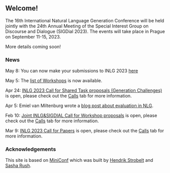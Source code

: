 ## Welcome!

The 16th International Natural Language Generation Conference
will be held jointly with the 24th Annual Meeting of the Special Interest Group on Discourse and Dialogue (SIGDial 2023).
The events will take place in Prague on September 11-15, 2023.

More details coming soon!

### News
May 8: You can now make your submissions to INLG 2023 [here](https://softconf.com/n/inlg2023/)

May 5: The [list of Workshops](https://inlg2023.github.io/workshops.html) is now available.

Apr 24: [INLG 2023 Call for Shared Task proposals (Generation Challenges)](https://inlg2023.github.io/calls.html)  is open, please check out the [Calls](https://inlg2023.github.io/calls.html) tab for more information.

Apr 5: Emiel van Miltenburg wrote a [blog post about evaluation in NLG](https://inlg2023.github.io/eval_blog.html).

Feb 10: [Joint INLG&SIGDIAL Call for Workshop proposals](https://inlg2023.github.io/calls.html) is open, please check out the [Calls](https://inlg2023.github.io/calls.html) tab for more information.

Mar 9: [INLG 2023 Call for Papers](https://inlg2023.github.io/calls.html)  is open, please check out the [Calls](https://inlg2023.github.io/calls.html) tab for more information.

### Acknowledgements

This site is based on [MiniConf](https://github.com/Mini-Conf/Mini-Conf) which was built by [Hendrik Strobelt](http://twitter.com/hen_str) and [Sasha Rush](http://twitter.com/srush_nlp).

